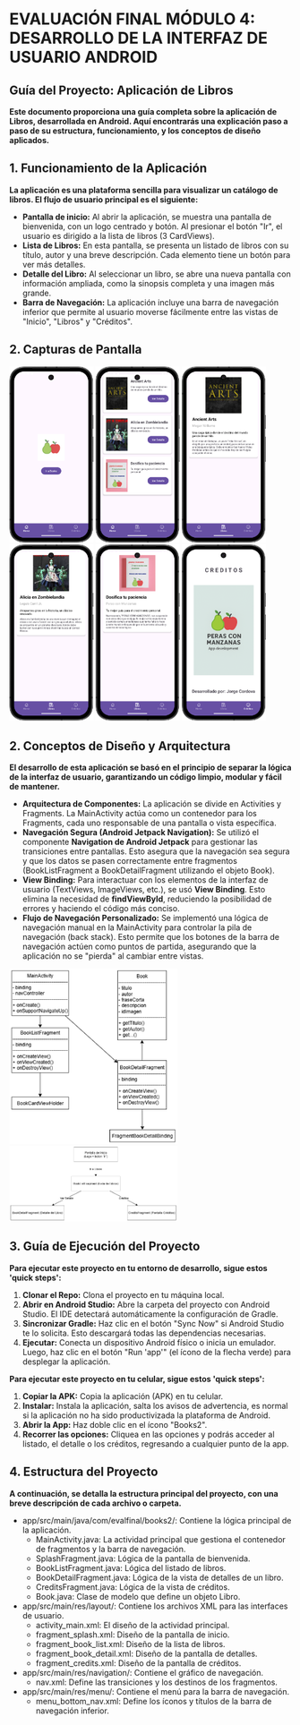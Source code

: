 # EVALUACIÓN FINAL MÓDULO 4: DESARROLLO DE LA INTERFAZ DE USUARIO ANDROID


## Guía del Proyecto: Aplicación de Libros

**Este documento proporciona una guía completa sobre la aplicación de Libros, desarrollada en Android. Aquí encontrarás una explicación paso a paso de su estructura, funcionamiento, y los conceptos de diseño aplicados.**

## 1. Funcionamiento de la Aplicación

**La aplicación es una plataforma sencilla para visualizar un catálogo de libros. El flujo de usuario principal es el siguiente:**

* **Pantalla de inicio:** Al abrir la aplicación, se muestra una pantalla de bienvenida, con un logo centrado y botón. Al presionar el botón "Ir", el usuario es dirigido a la lista de libros (3 CardViews).
* **Lista de Libros:** En esta pantalla, se presenta un listado de libros con su título, autor y una breve descripción. Cada elemento tiene un botón para ver más detalles.
* **Detalle del Libro:** Al seleccionar un libro, se abre una nueva pantalla con información ampliada, como la sinopsis completa y una imagen más grande.
* **Barra de Navegación:** La aplicación incluye una barra de navegación inferior que permite al usuario moverse fácilmente entre las vistas de "Inicio", "Libros" y "Créditos".

## 2. Capturas de Pantalla

<p float="left">
  <img src="scrapbook/vista_main.png" alt="Pantalla inicial" width="150"/>
  <img src="scrapbook/vista_listado_libros.png" alt="Listado con los 3 libros" width="150"/>
  <img src="scrapbook/vista_detalle_libro1.png" alt="Detalle libro 1" width="150"/>
  <img src="scrapbook/vista_detalle_libro2.png" alt="Detalle libro 2" width="150"/>
  <img src="scrapbook/vista_detalle_libro3.png" alt="Detalle libro 3" width="150"/>
  <img src="scrapbook/vista_creditos.png" alt="Credito con logo y dearrollador" width="150"/>
</p>

## 2. Conceptos de Diseño y Arquitectura

**El desarrollo de esta aplicación se basó en el principio de separar la lógica de la interfaz de usuario, garantizando un código limpio, modular y fácil de mantener.**

* **Arquitectura de Componentes:** La aplicación se divide en <span class="selected">Activities</span> y <span class="selected">Fragments</span>. La <span class="selected">MainActivity</span> actúa como un contenedor para los <span class="selected">Fragments</span>, cada uno responsable de una pantalla o vista específica.
* **Navegación Segura (Android Jetpack Navigation):** Se utilizó el componente **Navigation de Android Jetpack** para gestionar las transiciones entre pantallas. Esto asegura que la navegación sea segura y que los datos se pasen correctamente entre fragmentos (<span class="selected">BookListFragment</span> a <span class="selected">BookDetailFragment</span> utilizando el objeto <span class="selected">Book</span>).
* **View Binding:** Para interactuar con los elementos de la interfaz de usuario (<span class="selected">TextViews</span>, <span class="selected">ImageViews</span>, etc.), se usó  **View Binding**. Esto elimina la necesidad de **<span class="selected">findViewById</span>**, reduciendo la posibilidad de errores y haciendo el código más conciso.
* **Flujo de Navegación Personalizado:** Se implementó una lógica de navegación manual en la <span class="selected">MainActivity</span> para controlar la pila de navegación (<span class="selected">back stack</span>). Esto permite que los botones de la barra de navegación actúen como puntos de partida, asegurando que la aplicación no se "pierda" al cambiar entre vistas.
<p float="left">
  <img src="scrapbook/EvalM4_diagrama_clases.png" alt="Diagrama de clases" width="300"/>
  <img src="scrapbook/EvalM4_digrama_nav.drawio.png" alt="Diagrama de navegación" width="300"/>
</p>

## 3. Guía de Ejecución del Proyecto

**Para ejecutar este proyecto en tu entorno de desarrollo, sigue estos 'quick steps':**

1. **Clonar el Repo:** Clona el proyecto en tu máquina local.
2. **Abrir en Android Studio:** Abre la carpeta del proyecto con Android Studio. El IDE detectará automáticamente la configuración de Gradle.
3. **Sincronizar Gradle:** Haz clic en el botón "Sync Now" si Android Studio te lo solicita. Esto descargará todas las dependencias necesarias.
4. **Ejecutar:** Conecta un dispositivo Android físico o inicia un emulador. Luego, haz clic en el botón "Run 'app'" (el ícono de la flecha verde) para desplegar la aplicación.

**Para ejecutar este proyecto en tu celular, sigue estos 'quick steps':**

1. **Copiar la APK:** Copia la aplicación (APK) en tu celular.
2. **Instalar:** Instala la aplicación, salta los avisos de advertencia, es normal si la aplicación no ha sido productivizada la plataforma de Android.
3. **Abrir la App:** Haz doble clic en el ícono "Books2".
4. **Recorrer las opciones:** Cliquea en las opciones y podrás acceder al listado, el detalle o los créditos, regresando a cualquier punto de la app.

## 4. Estructura del Proyecto

**A continuación, se detalla la estructura principal del proyecto, con una breve descripción de cada archivo o carpeta.**

* <span class="selected">app/src/main/java/com/evalfinal/books2/</span>: Contiene la lógica principal de la aplicación.
  * <span class="selected">MainActivity.java</span>: La actividad principal que gestiona el contenedor de fragmentos y la barra de navegación.
  * <span class="selected">SplashFragment.java</span>: Lógica de la pantalla de bienvenida.
  * <span class="selected">BookListFragment.java</span>: Lógica del listado de libros.
  * <span class="selected">BookDetailFragment.java</span>: Lógica de la vista de detalles de un libro.
  * <span class="selected">CreditsFragment.java</span>: Lógica de la vista de créditos.
  * <span class="selected">Book.java</span>: Clase de modelo que define un objeto Libro.
* <span class="selected">app/src/main/res/layout/</span>: Contiene los archivos XML para las interfaces de usuario.
  * <span class="selected">activity_main.xml</span>: El diseño de la actividad principal.
  * <span class="selected">fragment_splash.xml</span>: Diseño de la pantalla de inicio.
  * <span class="selected">fragment_book_list.xml</span>: Diseño de la lista de libros.
  * <span class="selected">fragment_book_detail.xml</span>: Diseño de la pantalla de detalles.
  * <span class="selected">fragment_credits.xml</span>: Diseño de la pantalla de créditos.
* <span class="selected">app/src/main/res/navigation/</span>: Contiene el gráfico de navegación.
  * <span class="selected">nav.xml</span>: Define las transiciones y los destinos de los fragmentos.
* <span class="selected">app/src/main/res/menu/</span>: Contiene el menú para la barra de navegación.
  * <span class="selected">menu_bottom_nav.xml</span>: Define los íconos y títulos de la barra de navegación inferior.
